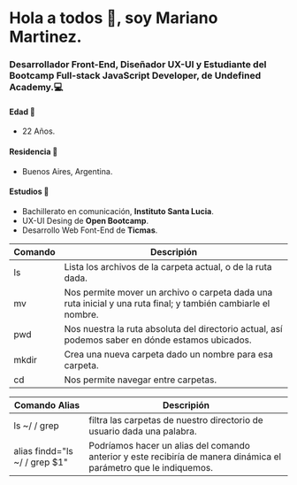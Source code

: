 # Hola a todos :wave:, soy Mariano Martinez.

### Desarrollador **Front-End**, Diseñador **UX-UI** y Estudiante del Bootcamp **Full-stack JavaScript Developer**, de **Undefined Academy**.:computer:

#### Edad :older_man:
* 22 Años.

#### Residencia :moyai:
* Buenos Aires, Argentina.

#### Estudios :blue_book:
* Bachillerato en comunicación, **Instituto Santa Lucia**.
* UX-UI Desing de **Open Bootcamp**.
* Desarrollo Web Font-End de **Ticmas**.

| Comando | Descripión |
| ----------- | ----------- |
| ls | Lista los archivos de la carpeta actual, o de la ruta dada. |
| mv | Nos permite mover un archivo o carpeta dada una ruta inicial y una ruta final; y también cambiarle el nombre. |
| pwd | Nos nuestra la ruta absoluta del directorio actual, así podemos saber en dónde estamos ubicados. |
| mkdir | Crea una nueva carpeta dado un nombre para esa carpeta. |
| cd | Nos permite navegar entre carpetas. |

| Comando Alias | Descripión |
| ----------------------------- | ----------- |
| ls ~/ / grep <palabra> | filtra las carpetas de nuestro directorio de usuario dada una palabra. |
| alias findd="ls ~/ / grep $1" | Podríamos hacer un alias del comando anterior y este recibiría de manera dinámica el parámetro que le indiquemos. |
